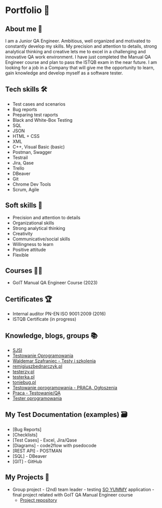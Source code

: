 # Portfolio 📜

## About me 🔎
I am a Junior QA Engineer. Ambitious, well organized and motivated to constantly develop my skills. My precision and attention to details, strong analytical thinking and creative lets me to excel in a challenging and innovative QA work environment. I have just completed the Manual QA Engineer course and plan to pass the ISTQB exam in the near future. I am looking for a job in a Company that will give me the opportunity to learn, gain knowledge and develop myself as a software tester.

## Tech skills 🛠️
* Test cases and scenarios
* Bug reports
* Preparing test raports
* Black and White-Box Testing
* SQL
* JSON
* HTML + CSS
* XML
* C++, Visual Basic (basic)
* Postman, Swagger
* Testrail
* Jira, Qase
* Trello
* DBeaver
* Git
* Chrome Dev Tools
* Scrum, Agile

## Soft skills 🙌
* Precision and attention to details
* Organizational skills
* Strong analytical thinking
* Creativity
* Communicative/social skills
* Willingness to learn
* Positive attitude
* Flexible

## Courses 👨‍🎓
* GoIT Manual QA Engineer Course (2023)

## Certificates 🏆
* Internal auditor PN-EN ISO 9001:2009 (2016)
* ISTQB Certificate (in progress)

## Knowledge, blogs, groups 📚
* [SJSI](https://sjsi.org)
* [Testowanie Oprogramowania](https://pwicherski.gitbook.io)
* [Waldemar Szafraniec - Testy i szkolenia](https://www.wyszkolewas.com.pl/blog/)
* [remigiuszbednarczyk.pl](https://remigiuszbednarczyk.pl) 
* [testerzy.pl](http://testerzy.pl)
* [testerka.pl](http://testerka.pl)
* [toniebug.pl](https://www.toniebug.pl)
* [Testowanie oprogramowania - PRACA, Ogłoszenia](https://www.facebook.com/groups/testowanieoprogramowaniapraca/)
* [Praca - Testowanie/QA](https://www.facebook.com/groups/praca.testing/)
* [Tester oprogramowania](https://www.facebook.com/groups/TestowanieOprogramowania/)
  
## My Test Documentation (examples) 🗃️
* [Bug Reports]
* [Checklists]
* [Test Cases] - Excel, Jira/Qase
* [Diagrams] - code2flow with psedocode
* [REST API] - POSTMAN
* [SQL] - DBeaver
* [GIT] - GitHub

## My Projects 🚀
* Group project - (2nd) team leader - testing [SO YUMMY](https://so-yummi-qa.netlify.app/) application - final project related with GoIT QA Manual Engineer course
   * <a href="https://github.com/MichalPwlk/SO-YUMMY" target="_blank">Project repository</a>
